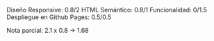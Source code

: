 Diseño Responsive:  0.8/2
HTML Semántico:	0.8/1
Funcionalidad: 0/1.5
Despliegue en Github Pages:  0.5/0.5

Nota parcial: 2.1 x 0.8 -> 1.68
